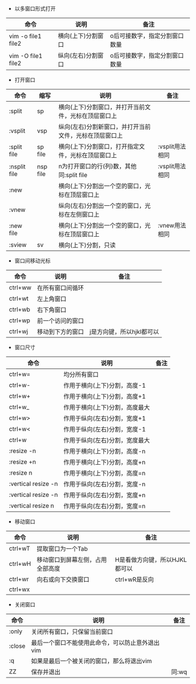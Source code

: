 ---
---
* 以多窗口形式打开

|命令|说明|备注|
|-|-|-|
|vim -o file1 file2|横向(上下)分割窗口|o后可接数字，指定分割窗口数量|
|vim -O file1 file2|纵向(左右)分割窗口|o后可接数字，指定分割窗口数量|

* 打开窗口

|命令|缩写|说明|备注|
|-|-|-|-|
|:split|sp|横向(上下)分割窗口，并打开当前文件，光标在顶层窗口上||
|:vsplit|vsp|纵向(左右)分割新窗口，并打开当前文件，光标在顶层窗口上||
|:split file|sp file|横向(上下)分割窗口，打开指定文件，光标在顶层窗口上|:vsplit用法相同|
|:nsplit file|nsp file|n为打开窗口的行(列)数，其他同:split file|:vsplit用法相同|
|:new||横向(上下)分割出一个空的窗口，光标在顶层窗口上||
|:vnew||纵向(左右)分割出一个空的窗口，光标在左侧窗口上||
|:new file||横向(上下)分割出一个空的窗口，光标在顶层窗口上|:vnew用法相同|
|:sview|sv|横向(上下)分割，只读||

* 窗口间移动光标

|命令|说明|备注|
|-|-|-|
|ctrl+ww|在所有窗口间循环||
|ctrl+wt|左上角窗口||
|ctrl+wb|右下角窗口||
|ctrl+wp|前一个访问的窗口||
|ctrl+wj|移动到下方的窗口|j是方向键，所以hjkl都可以||

* 窗口尺寸

|命令|说明|备注|
|-|-|-|
|ctrl+w=|均分所有窗口||
|ctrl+w-|作用于横向(上下)分割，高度-1||
|ctrl+w+|作用于横向(上下)分割，高度+1||
|ctrl+w_|作用于横向(上下)分割，高度最大||
|ctrl+w>|作用于纵向(左右)分割，宽度+1||
|ctrl+w<|作用于纵向(左右)分割，宽度-1||
|ctrl+w|作用于纵向(左右)分割，宽度最大||
|:resize -n|作用于横向(上下)分割，高度-n||
|:resize +n|作用于横向(上下)分割，高度+n||
|:resize n|作用于横向(上下)分割，高度=n||
|:vertical resize -n|作用于纵向(左右)分割，宽度-n||
|:vertical resize -n|作用于纵向(左右)分割，宽度+n||
|:vertical resize n|作用于纵向(左右)分割，宽度=n||

* 移动窗口

|命令|说明|备注|
|-|-|-|
|ctrl+wT|提取窗口为一个Tab||
|ctrl+wH|移动窗口到屏幕左侧，占用全部高度|H是看做方向键，所以HJKL都可以|
|ctrl+wr|向右或向下交换窗口|ctrl+wR是反向|
|ctrl+wx|||

* 关闭窗口

|命令|说明|备注|
|-|-|-|
|:only|关闭所有窗口，只保留当前窗口||
|:close|最后一个窗口不能使用此命令，可以防止意外退出vim||
|:q|如果是最后一个被关闭的窗口，那么将退出vim||
|ZZ|保存并退出|同:wq|